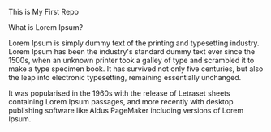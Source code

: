 This is My First Repo

What is Lorem Ipsum?


Lorem Ipsum is simply dummy text of the printing and typesetting industry. 
Lorem Ipsum has been the industry's standard dummy text ever since the 1500s, 
when an unknown printer took a galley of type and scrambled it to make a type specimen book. 
It has survived not only five centuries, but also the leap into electronic typesetting, remaining essentially unchanged.


It was popularised in the 1960s with the release of Letraset sheets containing Lorem Ipsum passages, and more recently with desktop publishing software like Aldus PageMaker including versions of Lorem Ipsum.
